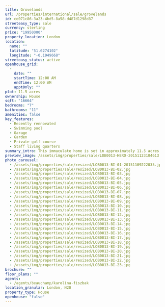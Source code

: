 ```yaml
---
title: Grovelands
url: /properties/international/sale/grovelands
id: ce071c86-3a23-4bd5-8a58-d487d1298d87
streeteasy_type: sale
currency: sterling
price: "19950000"
property_location: London
location:
  name: ""
  latitude: "51.6274102"
  longitude: "-0.1949668"
streeteasy_status: active
openhouse_grid:
  - 
    date: ""
    startTime: 12:00 AM
    endTime: 12:00 AM
    apptOnly: ""
plot: 11.5 acres
ownership: House
sqft: "16664"
bedrooms: "7"
bathrooms: "11"
amenities: false
key_features:
  - Recently rennovated
  - Swimming pool
  - Garage
  - Garden
  - Private golf course
  - Staff living quarters
summary_intro: This immaculate home is set in approximately 11.5 acres of outstanding grounds surrounded by beautiful green countryside including a private gold course, yet only half an hour from Central London. A detached garage complex with a self-contained staff flat above, as well as a three bedroom detached cottage, make this a remarkable family estate. The beautifully landscaped grounds feature a large swimming pool, pool house, outdoor kitchen, seating areas and water features. A wide terrace leads onto impressive sweeping gardens incorporating the private golf course, natural pond feature and views across a valley.
preview_image: /assets/img/properties/sale/LOB0013-HERO-20151123104613.jpg
photo_carousel:
  - /assets/img/properties/sale/resized/LOB0013-BI-01-20151109222035.jpg
  - /assets/img/properties/sale/resized/LOB0013-BI-02.jpg
  - /assets/img/properties/sale/resized/LOB0013-BI-03.jpg
  - /assets/img/properties/sale/resized/LOB0013-BI-04.jpg
  - /assets/img/properties/sale/resized/LOB0013-BI-05.jpg
  - /assets/img/properties/sale/resized/LOB0013-BI-06.jpg
  - /assets/img/properties/sale/resized/LOB0013-BI-07.jpg
  - /assets/img/properties/sale/resized/LOB0013-BI-08.jpg
  - /assets/img/properties/sale/resized/LOB0013-BI-09.jpg
  - /assets/img/properties/sale/resized/LOB0013-BI-10.jpg
  - /assets/img/properties/sale/resized/LOB0013-BI-11.jpg
  - /assets/img/properties/sale/resized/LOB0013-BI-12.jpg
  - /assets/img/properties/sale/resized/LOB0013-BI-13.jpg
  - /assets/img/properties/sale/resized/LOB0013-BI-14.jpg
  - /assets/img/properties/sale/resized/LOB0013-BI-15.jpg
  - /assets/img/properties/sale/resized/LOB0013-BI-16.jpg
  - /assets/img/properties/sale/resized/LOB0013-BI-17.jpg
  - /assets/img/properties/sale/resized/LOB0013-BI-18.jpg
  - /assets/img/properties/sale/resized/LOB0013-BI-19.jpg
  - /assets/img/properties/sale/resized/LOB0013-BI-20.jpg
  - /assets/img/properties/sale/resized/LOB0013-BI-21.jpg
  - /assets/img/properties/sale/resized/LOB0013-BI-22.jpg
  - /assets/img/properties/sale/resized/LOB0013-BI-23.jpg
brochure: ""
floor_plans: ""
agents:
  - /agents/beauchamp/karolina-fiszbak
location_granular: London, N20
property_type: House
openhouse: "false"
---
```

